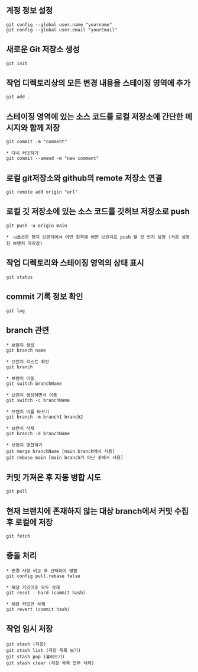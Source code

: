 ## 계정 정보 설정

```
git config --global user.name "yourname"
git config --global user.email "yourEmail"
```

## 새로운 Git 저장소 생성

```
git init
```

## 작업 디렉토리상의 모든 변경 내용을 스테이징 영역에 추가

```
git add .
```

## 스테이징 영역에 있는 소스 코드를 로컬 저장소에 간단한 메시지와 함께 저장

```
git commit -m "comment"

* 다시 커밋하기
git commit --amend -m "new comment"
```

## 로컬 git저장소와 github의 remote 저장소 연결

```
git remote add origin "url"
```

## 로컬 깃 저장소에 있는 소스 코드를 깃허브 저장소로 push

```
git push -u origin main

* -u옵션은 현지 브랜치에서 어떤 원격에 어떤 브랜치로 push 할 것 인지 설정 (처음 설정한 브랜치 따라감)
```

## 작업 디렉토리와 스테이징 영역의 상태 표시

```
git status
```

## commit 기록 정보 확인

```
git log
```

## branch 관련

```
* 브랜치 생성
git branch name

* 브랜치 리스트 확인
git branch

* 브랜치 이동
git switch branchName

* 브랜치 생성하면서 이동
git switch -c branchName

* 브랜치 이름 바꾸기
git branch -m branch1 branch2

* 브랜치 삭제
git branch -d branchName

* 브랜치 병합하기
git merge branchName [main branch에서 사용]
git rebase main [main branch가 아닌 곳에서 사용]
```


## 커밋 가져온 후 자동 병합 시도
```
git pull
```

## 현재 브랜치에 존재하지 않는 대상 branch에서 커밋 수집 후 로컬에 저장
```
git fetch
```

## 충돌 처리
```
* 변경 사항 비교 후 선택하여 병합
git config pull.rebase false

* 해당 커밋이후 모두 삭제
git reset --hard (commit hash)

* 해당 커밋만 삭제
git revert (commit hash)
```

## 작업 임시 저장
```
git stash (저장)
git stash list (저장 목록 보기)
git stash pop (불러오기)
git stash clear (저장 목록 전부 삭제)
```
